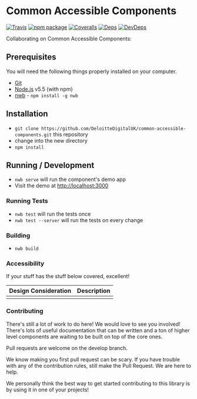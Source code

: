 # Common Accessible Components

[![Travis][build-badge]][build]
[![npm package][npm-badge]][npm]
[![Coveralls][coveralls-badge]][coveralls]
[![Deps][deps-badge]][deps]
[![DevDeps][devdeps-badge]][devdeps]

Collaborating on Common Accessible Components:

## Prerequisites

You will need the following things properly installed on your computer.

* [Git](http://git-scm.com/)
* [Node.js](http://nodejs.org/) v5.5 (with npm)
* [nwb](https://github.com/insin/nwb/) - `npm install -g nwb`

## Installation

* `git clone https://github.com/DeloitteDigitalUK/common-accessible-components.git` this repository
* change into the new directory
* `npm install`

## Running / Development

* `nwb serve` will run the component's demo app
* Visit the demo at [http://localhost:3000](http://localhost:3000)

### Running Tests

* `nwb test` will run the tests once
* `nwb test --server` will run the tests on every change

### Building

* `nwb build`

### Accessibility

If your stuff has the stuff below covered, excellent!

| Design Consideration | Description            |                                           
|----------------------|------------------------|
|                      |                        |


### Contributing

There's still a lot of work to do here! We would love to see you involved! There's lots of useful documentation that can be written and a ton of higher level components are waiting to be built on top of the core ones.

Pull requests are welcome on the develop branch.

We know making you first pull request can be scary. If you have trouble with any of the contribution rules, still make the Pull Request. We are here to help.

We personally think the best way to get started contributing to this library is by using it in one of your projects!

[build-badge]: https://img.shields.io/travis/DeloitteDigitalUK/common-accessible-components/master.svg?style=flat-square
[build]: https://travis-ci.org/DeloitteDigitalUK/common-accessible-components.svg?branch=master

[npm-badge]: https://img.shields.io/npm/v/common-accessible-components.svg?style=flat-square
[npm]: https://www.npmjs.org/package/common-accessible-components

[coveralls-badge]: https://img.shields.io/coveralls/DeloitteDigitalUK/common-accessible-components/master.svg?style=flat-square
[coveralls]: https://coveralls.io/github/DeloitteDigitalUK/common-accessible-components

[deps-badge]: https://david-dm.org/DeloitteDigitalUK/common-accessible-components.svg?style=flat-square
[deps]: https://david-dm.org/DeloitteDigitalUK/common-accessible-components

[devdeps-badge]: https://david-dm.org/DeloitteDigitalUK/common-accessible-components/dev-status.svg?style=flat-square
[devdeps]: https://david-dm.org/DeloitteDigitalUK/common-accessible-components#info=devDependencies
